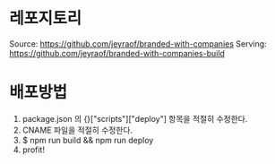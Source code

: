 레포지토리
===
Source: https://github.com/jeyraof/branded-with-companies
Serving: https://github.com/jeyraof/branded-with-companies-build

배포방법
===
1. package.json 의 {}["scripts"]["deploy"] 항목을 적절히 수정한다.
2. CNAME 파일을 적절히 수정한다.
3. $ npm run build && npm run deploy
4. profit!